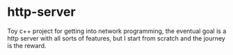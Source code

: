 http-server
===========

Toy c++ project for getting into network programming, the eventual goal is a http server with all sorts of features, but I start from scratch and the journey is the reward.
